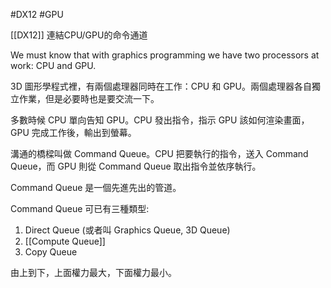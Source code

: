 ---
---
#DX12 #GPU 

[[DX12]] 連結CPU/GPU的命令通道

We must know that with graphics programming we have two processors at work: CPU and GPU.

3D 圖形學程式裡，有兩個處理器同時在工作：CPU 和 GPU。兩個處理器各自獨立作業，但是必要時也是要交流一下。

多數時候 CPU 單向告知 GPU。CPU 發出指令，指示 GPU 該如何渲染畫面，GPU 完成工作後，輸出到螢幕。

溝通的橋樑叫做 Command Queue。CPU 把要執行的指令，送入 Command Queue，而 GPU 則從 Command Queue 取出指令並依序執行。

Command Queue 是一個先進先出的管道。

Command Queue 可已有三種類型:
1. Direct Queue (或者叫 Graphics Queue, 3D Queue)
2. [[Compute Queue]]
3. Copy Queue

由上到下，上面權力最大，下面權力最小。
